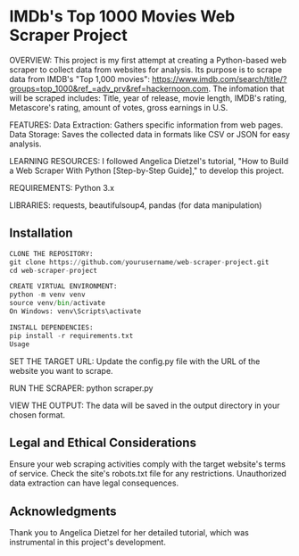 
# IMDb's Top 1000 Movies Web Scraper Project

OVERVIEW:
This project is my first attempt at creating a Python-based web scraper to collect data from websites for analysis.
Its purpose is to scrape data from IMDB's "Top 1,000 movies": <https://www.imdb.com/search/title/?groups=top_1000&ref_=adv_prv&ref=hackernoon.com>.
The infomation that will be scraped includes: Title, year of release, movie length, IMDB's rating, Metascore's rating, amount of votes, gross earnings in U.S.

FEATURES:
Data Extraction: Gathers specific information from web pages.
Data Storage: Saves the collected data in formats like CSV or JSON for easy analysis.

LEARNING RESOURCES:
I followed Angelica Dietzel's tutorial, "How to Build a Web Scraper With Python [Step-by-Step Guide]," to develop this project.

REQUIREMENTS:
Python 3.x

LIBRARIES:
requests,
beautifulsoup4,
pandas (for data manipulation)

## Installation

```python
CLONE THE REPOSITORY:
git clone https://github.com/yourusername/web-scraper-project.git
cd web-scraper-project

CREATE VIRTUAL ENVIRONMENT:
python -m venv venv
source venv/bin/activate  
On Windows: venv\Scripts\activate

INSTALL DEPENDENCIES:
pip install -r requirements.txt
Usage
```

SET THE TARGET URL:
Update the config.py file with the URL of the website you want to scrape.

RUN THE SCRAPER:
python scraper.py

VIEW THE OUTPUT:
The data will be saved in the output directory in your chosen format.

## Legal and Ethical Considerations

Ensure your web scraping activities comply with the target website's terms of service. Check the site's robots.txt file for any restrictions. Unauthorized data extraction can have legal consequences.

## Acknowledgments

Thank you to Angelica Dietzel for her detailed tutorial, which was instrumental in this project's development.
